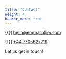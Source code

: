 ```yaml
---
title: "Contact"
weight: 4
header_menu: true
---
```


{{<icon class="fa fa-envelope">}}&nbsp;[hello@emmacollier.com](mailto:your-email@your-domain.com)

{{<icon class="fa fa-phone">}}&nbsp;[+44 7305627219](tel:+447305627219)

Let us get in touch!
